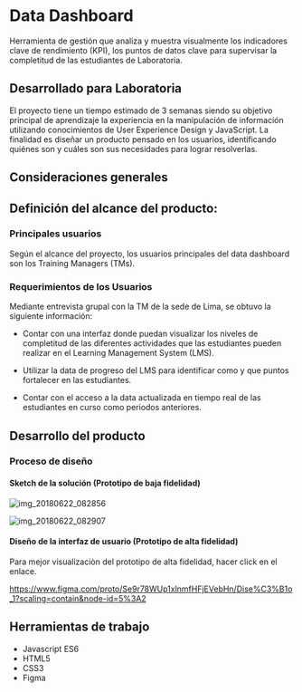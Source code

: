 # Data Dashboard

Herramienta de gestión que analiza y muestra visualmente los indicadores clave de rendimiento (KPI), los puntos de datos clave para supervisar la completitud de las estudiantes de Laboratoria.

## Desarrollado para Laboratoria

El proyecto tiene un tiempo estimado de 3 semanas siendo su objetivo principal de aprendizaje la experiencia en la manipulación de información  utilizando conocimientos de User Experience Design y JavaScript.
La finalidad es diseñar un producto pensado en los usuarios, identificando quiénes son y cuáles son sus necesidades para lograr resolverlas.

## Consideraciones generales


## Definición del alcance del producto:

### **Principales usuarios**
Según el alcance del proyecto, los usuarios principales del data dashboard son los Training Managers (TMs).

### **Requerimientos de los Usuarios**

Mediante entrevista grupal con la TM de la sede de Lima, se obtuvo la siguiente información:

- Contar con una interfaz donde puedan visualizar los niveles de completitud de las diferentes actividades que las estudiantes pueden realizar en el Learning Management System (LMS).

- Utilizar la data de progreso del LMS para identificar como y que puntos fortalecer en las estudiantes.

- Contar con el acceso a la data actualizada en tiempo real de las estudiantes en curso como periodos anteriores.

## Desarrollo del producto
 
### **Proceso de diseño**

#### Sketch de la solución (Prototipo de baja fidelidad)

![img_20180622_082856](https://user-images.githubusercontent.com/39412740/41784995-e91c873e-7606-11e8-8816-07bcb28f7537.jpg)

![img_20180622_082907](https://user-images.githubusercontent.com/39412740/41784996-e9a9da76-7606-11e8-90c5-0b135c3f8c1d.jpg)


#### Diseño de la interfaz de usuario (Prototipo de alta fidelidad)




Para mejor visualizaciòn del prototipo de alta fidelidad, hacer click en el enlace.

https://www.figma.com/proto/Se9r78WUp1xlnmfHFjEVebHn/Dise%C3%B1o_1?scaling=contain&node-id=5%3A2

## Herramientas de trabajo

- Javascript ES6
- HTML5
- CSS3
- Figma
